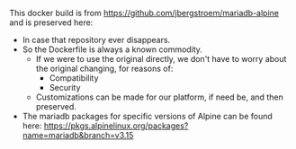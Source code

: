 This docker build is from https://github.com/jbergstroem/mariadb-alpine and is preserved here:
* In case that repository ever disappears. 
* So the Dockerfile is always a known commodity. 
  * If we were to use the original directly, we don't have to worry about the original changing, for reasons of:
    * Compatibility
    * Security
  * Customizations can be made for our platform, if need be, and then preserved.
* The mariadb packages for specific versions of Alpine can be found here: https://pkgs.alpinelinux.org/packages?name=mariadb&branch=v3.15